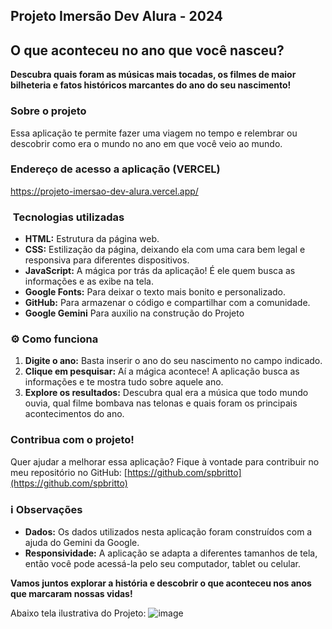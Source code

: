 ## Projeto Imersão Dev Alura - 2024
## O que aconteceu no ano que você nasceu? 

**Descubra quais foram as músicas mais tocadas, os filmes de maior bilheteria e fatos históricos marcantes do ano do seu nascimento!**

###  Sobre o projeto
Essa aplicação te permite fazer uma viagem no tempo e relembrar ou descobrir como era o mundo no ano em que você veio ao mundo.

### Endereço de acesso a aplicação (VERCEL)
https://projeto-imersao-dev-alura.vercel.app/

### ️ Tecnologias utilizadas
* **HTML:** Estrutura da página web.
* **CSS:** Estilização da página, deixando ela com uma cara bem legal e responsiva para diferentes dispositivos.
* **JavaScript:** A mágica por trás da aplicação! É ele quem busca as informações e as exibe na tela.
* **Google Fonts:** Para deixar o texto mais bonito e personalizado.
* **GitHub:** Para armazenar o código e compartilhar com a comunidade.
* **Google Gemini** Para auxilio na construção do Projeto

### ⚙️ Como funciona
1. **Digite o ano:** Basta inserir o ano do seu nascimento no campo indicado.
2. **Clique em pesquisar:** Aí a mágica acontece! A aplicação busca as informações e te mostra tudo sobre aquele ano.
3. **Explore os resultados:** Descubra qual era a música que todo mundo ouvia, qual filme bombava nas telonas e quais foram os principais acontecimentos do ano.

###  Contribua com o projeto!
Quer ajudar a melhorar essa aplicação? Fique à vontade para contribuir no meu repositório no GitHub: [https://github.com/spbritto](https://github.com/spbritto)

### ℹ️ Observações
* **Dados:** Os dados utilizados nesta aplicação foram construídos com a ajuda do Gemini da Google.
* **Responsividade:** A aplicação se adapta a diferentes tamanhos de tela, então você pode acessá-la pelo seu computador, tablet ou celular.

**Vamos juntos explorar a história e descobrir o que aconteceu nos anos que marcaram nossas vidas!** 

Abaixo tela ilustrativa do Projeto:
![image](https://github.com/user-attachments/assets/166b07bc-f063-4717-a23e-cf62f5cbc5c9)
